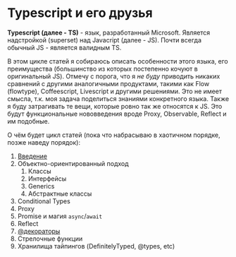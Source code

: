# Typescript и его друзья

**Typescript (далее - TS)** - язык, разработанный Microsoft. Является надстройкой (superset) над Javacript (далее - JS). Почти всегда обычный JS - является валидным TS.

В этом цикле статей я собираюсь описать особенности этого языка, его преимущества (большинство из которых постепенно кочуют в оригинальный JS).
Отмечу с порога, что я *не буду* приводить никаких сравнений с другими аналогичными продуктами, такими как Flow (flowtype),
Coffeescript, Livescript и другими решениями. Это не имеет смысла, т.к. моя задача поделиться знаниями конкретного языка.
Также я буду затрагивать те вещи, которые ровно так же относятся к JS. Это будут функциональные нововведения вроде
Proxy, Observable, Reflect и им подобные.

О чём будет цикл статей (пока что набрасываю в хаотичном порядке, позже наведу порядок):
1. [Введение](./1.%20Intro)
2. Объектно-ориентированный подход
    1. Классы
    2. Интерфейсы
    3. Generics
    4. Абстрактные классы
3. Conditional Types
4. Proxy
5. Promise и магия `async`/`await`
6. Reflect
7. [@декораторы](./7.%20Decorators)
8. Стрелочные функции
9. Хранилища тайпингов (DefinitelyTyped, @types, etc)
